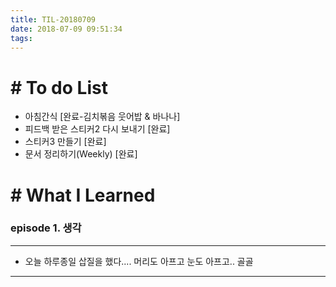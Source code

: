 ```yaml
---
title: TIL-20180709
date: 2018-07-09 09:51:34
tags: 
---
```


# # To do List

- 아침간식 [완료-김치볶음 웃어밥 & 바나나]
- 피드백 받은 스티커2 다시 보내기 [완료]
- 스티커3 만들기 [완료]
- 문서 정리하기(Weekly) [완료] 


# # What I Learned

### episode 1. 생각

---

- 오늘 하루종일 삽질을 했다.... 머리도 아프고 눈도 아프고.. 골골

---